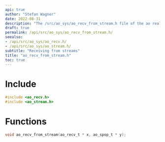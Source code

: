 ```yaml
---
api: true
author: "Stefan Wagner"
date: 2022-08-31
description: "The /src/ao_sys/ao_recv_from_stream.h file of the ao real-time operating system."
draft: true
permalink: /api/src/ao_sys/ao_recv_from_stream.h/
seealso:
- /api/src/ao_sys/ao_recv.h/
- /api/src/ao_sys/ao_stream.h/
subtitle: "Receiving from streams"
title: "ao_recv_from_stream.h"
toc: true
---
```


# Include

```c
#include <ao_recv.h>
#include <ao_stream.h>
```

# Functions

```c
void ao_recv_from_stream(ao_recv_t * x, ao_spop_t * y);
```
